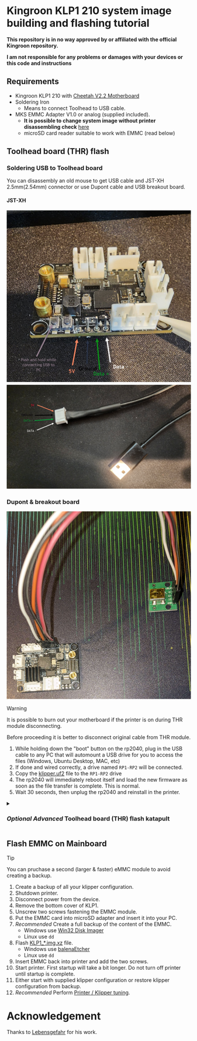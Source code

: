 # Kingroon KLP1 210 system image building and flashing tutorial

**This repository is in no way approved by or affiliated with the official Kingroon repository.**

**I am not responsible for any problems or damages with your devices or this code and instructions**

## Requirements

- Kingroon KLP1 210 with [Cheetah V2.2 Motherboard](Mainboard.md)
- Soldering Iron
  - Means to connect Toolhead to USB cable.
- MKS EMMC Adapter V1.0 or analog (supplied included).
  - **It is possible to change system image without printer disassembling check** [here](#booting-from-USB-flash)
  - microSD card reader suitable to work with EMMC (read below)

## Toolhead board (THR) flash

### Soldering USB to Toolhead board

You can disassembly an old mouse to get USB cable and JST-XH 2.5mm(2.54mm) connector or use Dupont cable and USB breakout board.

#### JST-XH

![](./pictures/rp2040_v22_1.jpg) ![](./pictures/rp2040_v22_2.jpg)

### Dupont & breakout board

![](./pictures/rp2040_v22_4.jpg)

> [!WARNING] 
> It is possible to burn out your motherboard if the printer is on during THR module disconnecting.

Before proceeding it is better to disconnect original cable from THR module.

1. While holding down the "boot" button on the rp2040, plug in the USB cable to any PC that will automount a USB drive for you to access the files (Windows, Ubuntu Desktop, MAC, etc)
2. If done and wired correctly, a drive named `RP1-RP2` will be connected.
3. Copy the [klipper.uf2](https://github.com/Fabian-Schmidt/kingroon_klp1/releases/latest) file to the `RP1-RP2` drive
4. The rp2040 will immediately reboot itself and load the new firmware as soon as the file transfer is complete. This is normal.
5. Wait 30 seconds, then unplug the rp2040 and reinstall in the printer.

<details>
<summary>

### *Optional Advanced* Toolhead board (THR) flash katapult

</summary>

As alternative to flashing Klipper directly onto the RP2040 you can flash Katapult which allows later upgrading Toolhead firmware without dissamble.

The katapult firmware image is avaiable as [katapult.withclear.uf2](https://github.com/Fabian-Schmidt/kingroon_klp1/releases/latest).

After flashing this image you must flash klipper in the device. Follow the [official readme](https://github.com/Arksine/katapult) for this.

</details>

## Flash EMMC on Mainboard

> [!TIP] 
> You can pruchase a second (larger & faster) eMMC module to avoid creating a backup.

1. Create a backup of all your klipper configuration.
2. Shutdown printer.
3. Disconnect power from the device.
4. Remove the bottom cover of KLP1.
5. Unscrew two screws fastening the EMMC module.
6. Put the EMMC card into microSD adapter and insert it into your PC.
7. *Recommended* Create a full backup of the content of the EMMC.
   - Windows use [Win32 Disk Imager](https://sourceforge.net/projects/win32diskimager/)
   - Linux use `dd`
8. Flash [KLP1_*.img.xz](https://github.com/Fabian-Schmidt/kingroon_klp1/releases/latest) file.
   - Windows use [balenaEtcher](https://etcher.balena.io/)
   - Linux use `dd`
9. Insert EMMC back into printer and add the two screws.
10. Start printer. First startup will take a bit longer. Do not turn off printer until startup is complete.
11. Either start with supplied klipper configuration or restore klipper configuration from backup.
12. *Recommended* Perform [Printer / Klipper tuning](https://ellis3dp.com/Print-Tuning-Guide/).

# Acknowledgement

Thanks to [Lebensgefahr](https://github.com/Lebensgefahr/kingroon_kp3s_pro_v2) for his work.